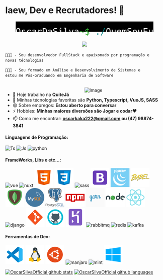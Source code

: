 # Iaew, Dev e Recrutadores! 👋



<p style="text-align:center"><kbd style="font-size: 2em; background: black; color: white; height:40px; border-color:black; ">
  <fonts style="position: relative; bottom:-1rem">OscarDaSilva<span style="color: #35ae35;">~$ </span><span style="color: teal;">./</span><span class="dirname">QuemSouEu</span>
  </fonts>
</kbd></p> 

<p align="center"><br/>
   <a href="https://www.linkedin.com/in/dasilvaoscar/">
    <img src="https://www.logo.wine/a/logo/LinkedIn/LinkedIn-Logo.wine.svg" width="100">
  </a>
</p>

<code>👨🏾‍💻 - Sou desenvolvedor FullStack e apaixonado por programação e novas técnologias</code>

<code>👨🏾‍🎓 - Sou formado em Análise e Desenvolvimento de Sistemas e estou me Pós-Graduando em Engenharia de Software</code>

<br/>

<img width="50%" align="right" alt="Image" src="https://static.wikia.nocookie.net/vsbattles/images/a/a7/Scar_Render.png/revision/latest?cb=20181130094253" />


- 🔭 Hoje trabalho na **QuiteJá**
- 🌱 Minhas técnologias favoritas são **Python, Typescript, VueJS, SASS**
- 😄 Sobre empregos: **Estou aberto para conversar**
- ⚡ Hobbies: **Minhas maiores diversões são Jogar e codar**❤
- 📫 Como me encontrar: **oscarkaka222@gmail.com ou (47) 98874-3841**

<h4>Linguagens de Programação: </h4>
<p align="left">
 <img style="margin: auto;" src="https://upload.wikimedia.org/wikipedia/commons/thumb/4/4c/Typescript_logo_2020.svg/1200px-Typescript_logo_2020.svg.png" alt=Ts width="60" height="60"/>
 <img style="margin: auto;" src="https://upload.wikimedia.org/wikipedia/commons/thumb/9/99/Unofficial_JavaScript_logo_2.svg/200px-Unofficial_JavaScript_logo_2.svg.png" alt=Js width="60" height="60"/>
 <img style="margin: auto;" src="https://upload.wikimedia.org/wikipedia/commons/thumb/0/0a/Python.svg/1200px-Python.svg.png" alt=python width="60" height="60"/>
</p>

<h4>FrameWorks, Libs e etc...: </h4>
<p align="left">
  <img src="https://br.vuejs.org//images/logo.png" alt=vue width="40" height="50"/>
  <img src="https://seeklogo.com/images/N/nuxt-logo-5EF50E1ABD-seeklogo.com.png" alt=nuxt width="40" height="50"/>
	<img style="margin: auto;" src="https://raw.githubusercontent.com/sachinverma53121/sachinverma53121/master/icons/html5.png" alt=html5 width="60" height="60"/> 
	<img style="margin: auto;" src="https://raw.githubusercontent.com/sachinverma53121/sachinverma53121/master/icons/css3.png" alt=css3 width="60" height="60"/> 
	<img style="margin: auto;" src="https://www.jqueryscript.net/images/collective/sass-svg.png" alt=sass width="60" height="60"/>
	<img style="margin: auto;" src="https://raw.githubusercontent.com/sachinverma53121/sachinverma53121/master/icons/bootstrap.png" alt=bootstrap width="60" height="60"/>
	<img style="margin: auto;" src="https://raw.githubusercontent.com/sachinverma53121/sachinverma53121/master/icons/jquery.png" alt=jquery width="60" height="60"/>
	<img style="margin: auto;" src="https://raw.githubusercontent.com/sachinverma53121/sachinverma53121/master/icons/babel.png" alt=babel width="60" height="60"/>
	<img style="margin: auto;" src="https://raw.githubusercontent.com/sachinverma53121/sachinverma53121/master/icons/mongo.png" alt=mongodb width="60" height="60"/> 
	<img style="margin: auto;" src="https://raw.githubusercontent.com/sachinverma53121/sachinverma53121/master/icons/mysql.png" alt=mysql width="60" height="60"/> 
	<img style="margin: auto;" src="https://raw.githubusercontent.com/sachinverma53121/sachinverma53121/master/icons/psql.png" alt=postgresql width="60" height="60"/> 
	<img style="margin: auto;" src="https://raw.githubusercontent.com/sachinverma53121/sachinverma53121/master/icons/npm.png" alt=npm width="60" height="60"/>
  <img style="margin: auto;" src="https://raw.githubusercontent.com/sachinverma53121/sachinverma53121/master/icons/yarn.png" alt=yarn width="60" height="60"/>
  <img style="margin: auto;" src="https://raw.githubusercontent.com/sachinverma53121/sachinverma53121/master/icons/node.png" alt=nodejs width="60" height="60"/>
	<img style="margin: auto;" src="https://raw.githubusercontent.com/sachinverma53121/sachinverma53121/master/icons/react.png" alt=react width="60" height="60"/> 
  <img style="margin: auto;" src="https://cdn.iconscout.com/icon/free/png-256/django-2-282855.png" alt=django width="60" height="60"/>
	<img style="margin: auto;" src="https://raw.githubusercontent.com/sachinverma53121/sachinverma53121/master/icons/git.png" alt=git width="60" height="60"/>
  <img style="margin: auto;" src="https://raw.githubusercontent.com/sachinverma53121/sachinverma53121/master/icons/github.png" alt=github width="60" height="60"/>
  <img style="margin: auto;" src="https://raw.githubusercontent.com/sachinverma53121/sachinverma53121/master/icons/heroku.png" alt=heroku width="60" height="60"/>
  <img style="margin: auto;" src="https://jpadilla.github.io/rabbitmqapp/assets/img/icon.png" alt=rabbitmq width="60" height="60"/>
  <img src="https://cdn4.iconfinder.com/data/icons/redis-2/1451/Untitled-2-512.png" alt=redis width="60" height="60"/>
  <img src="https://upload.wikimedia.org/wikipedia/commons/thumb/0/05/Apache_kafka.svg/1200px-Apache_kafka.svg.png" alt=kafka width="40" height="50"/>
</p>

<h4>Ferramentas de Dev: </h4>
<p align="left">
  <img style="margin: auto;" src="https://raw.githubusercontent.com/sachinverma53121/sachinverma53121/master/icons/vsc.png" alt=vs width="60" height="60"/>
  <img style="margin: auto;" src="https://raw.githubusercontent.com/sachinverma53121/sachinverma53121/master/icons/linux.png" alt=linux width="60" height="60"/>
  <img style="margin: auto;" src="https://raw.githubusercontent.com/sachinverma53121/sachinverma53121/master/icons/ubuntu.png" alt=ubuntu width="60" height="60"/>
  <img style="margin: auto;" src="https://upload.wikimedia.org/wikipedia/commons/thumb/c/c9/Antu_distributor-logo-manjaro.svg/1024px-Antu_distributor-logo-manjaro.svg.png" alt=manjaro width="60" height="60"/>
  <img style="margin: auto;" src="https://cdn.onsloth.com/data/images/logo/mintlogo-color.svg" alt=mint width="60" height="60"/>
  <img style="margin: auto;" src="https://raw.githubusercontent.com/sachinverma53121/sachinverma53121/master/icons/win10.png" alt=windows10 width="60" height="60"/>
</p>

[![OscarSilvaOfficial github stats](https://github-readme-stats.vercel.app/api?username=oscarsilvaofficial)](https://github.com/oscarsilvaofficial/github-readme-stats)
[![OscarSilvaOfficial github languages](https://github-readme-stats.vercel.app/api/top-langs/?username=oscarsilvaofficial&&hide=cmake,HTML&langs_count=9&line_height=35&theme=dark&layout=compact)](https://keybase.io/OscarSilvaOfficials)
